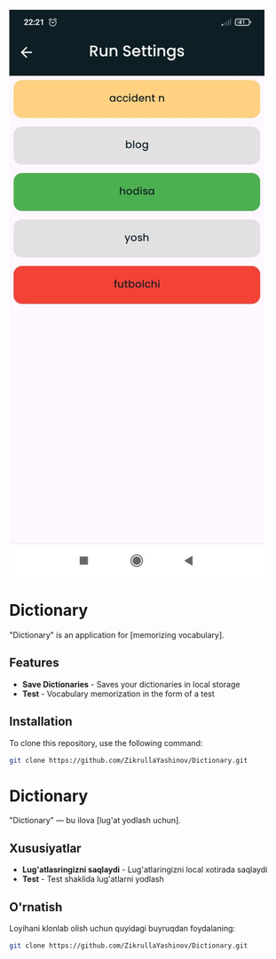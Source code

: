 ![App Screenshot](./screen1.jpg)

# Dictionary

"Dictionary" is an application for [memorizing vocabulary].

## Features

- **Save Dictionaries** - Saves your dictionaries in local storage
- **Test** - Vocabulary memorization in the form of a test

## Installation

To clone this repository, use the following command:

```bash
git clone https://github.com/ZikrullaYashinov/Dictionary.git
```

# Dictionary

"Dictionary" — bu ilova [lug'at yodlash uchun].

## Xususiyatlar

- **Lug'atlasringizni saqlaydi** - Lug'atlaringizni local xotirada saqlaydi
- **Test** - Test shaklida lug'atlarni yodlash

## O'rnatish

Loyihani klonlab olish uchun quyidagi buyruqdan foydalaning:

```bash
git clone https://github.com/ZikrullaYashinov/Dictionary.git
```
